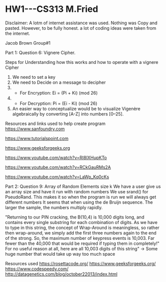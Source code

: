 # HW1---CS313 M.Fried
Disclaimer: A lotm of internet assistance was used. Nothing was Copy and pasted. However, to be fully honest. a lot of coding ideas were taken from the internet.

Jacob Brown
Group#1 

Part 1: Question 6:
Vignere Cipher. 

Steps for Understanding how this works and how to operate with a vignere Cipher
1) We need to set a key
2) We need to Decide on a message to decipher
3) - For Encryption: Ei = (Pi + Ki) (mod 26)
4) - For Decryption: Pi = (Ei - Ki) (mod 26)
5) An easier way to conceptualize would be to visualize Vigenère algebraically by converting [A-Z] into numbers [0–25].

Resources and links used to help create program
https://www.sanfoundry.com

https://www.tutorialspoint.com

https://www.geeksforgeeks.org

https://www.youtube.com/watch?v=RI8IXHupKTo

https://www.youtube.com/watch?v=RCkGauRMs2A

https://www.youtube.com/watch?v=LaWp_Kq0cKs

Part 2: Question 9:
Array of Random Elements size k
We have a user give us an array size and have it run with random numbers
We use srand() for PseudoRand. This makes it so when the program is run we will always get different numbers
It seems that when using the de Bruijn sequence. The larger the sample, the numbers multiply rapidly.

"Returning to our PIN cracking, the B(10,4) is 10,000 digits long, and contains every single substring for each combination of digits. As we have to type in this string, the concept of Wrap-Around is meaningless, so rather then wrap-around, we simply add the first three numbers again to the end of the strong. So, the maximum number of keypress events is 10,003. Far fewer than the 40,000 that would be required if typing them in completely!"
For no useful reason at all, here are all 10,003 digits of this string" -> Some huge number that would take up way too much space

Resources used
https://rosettacode.org/
https://www.geeksforgeeks.org/
https://www.codespeedy.com/
http://datagenetics.com/blog/october22013/index.html
